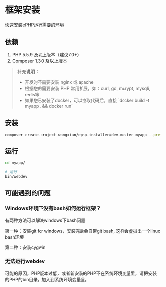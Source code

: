 # 框架安装

快速安装ePHP运行需要的环境

## 依赖

1. PHP 5.5.9 及以上版本（建议7.0+）
2. Composer 1.3.0 及以上版本

> 补充**说明：**
>
> * 开发时不需要安装 nginx 或 apache
> * 根据您的需要安装 PHP 常用扩展，如：curl, gd, mcrypt, mysqli, redis等
> * 如果您已安装了docker，可以拉取代码后，直接 \`docker build -t myapp . && docker run\`

## 安装

```bash
composer create-project wangxian/ephp-installer=dev-master myapp --prefer-dist
```

## 运行

```bash
cd myapp/

# 运行
bin/webdev
```

## 可能遇到的问题

### Windows环境下没有bash如何运行框架？

有两种方法可以解决windows下bash问题

第一种：安装git for windows，安装完后会自带git bash, 这样会虚拟出一个linux bash环境

第二种：安装cygwin

### 无法运行webdev

可能的原因，PHP版本过低，或者新安装的PHP不在系统环境变量里，请把安装的PHP的bin目录，加入到系统环境变量里。

